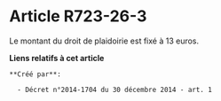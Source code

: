# Article R723-26-3

Le montant du droit de plaidoirie est fixé à 13 euros.

**Liens relatifs à cet article**

	**Créé par**:

	  - Décret n°2014-1704 du 30 décembre 2014 - art. 1
